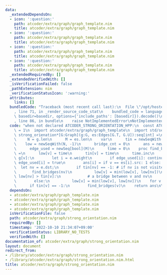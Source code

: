 ```yaml
---
data:
  _extendedDependsOn:
  - icon: ':question:'
    path: atcoder/extra/graph/graph_template.nim
    title: atcoder/extra/graph/graph_template.nim
  - icon: ':question:'
    path: atcoder/extra/graph/graph_template.nim
    title: atcoder/extra/graph/graph_template.nim
  - icon: ':question:'
    path: atcoder/extra/graph/graph_template.nim
    title: atcoder/extra/graph/graph_template.nim
  - icon: ':question:'
    path: atcoder/extra/graph/graph_template.nim
    title: atcoder/extra/graph/graph_template.nim
  _extendedRequiredBy: []
  _extendedVerifiedWith: []
  _isVerificationFailed: false
  _pathExtension: nim
  _verificationStatusIcon: ':warning:'
  attributes:
    links: []
  bundledCode: "Traceback (most recent call last):\n  File \"/opt/hostedtoolcache/Python/3.10.8/x64/lib/python3.10/site-packages/onlinejudge_verify/documentation/build.py\"\
    , line 71, in _render_source_code_stat\n    bundled_code = language.bundle(stat.path,\
    \ basedir=basedir, options={'include_paths': [basedir]}).decode()\n  File \"/opt/hostedtoolcache/Python/3.10.8/x64/lib/python3.10/site-packages/onlinejudge_verify/languages/nim.py\"\
    , line 86, in bundle\n    raise NotImplementedError\nNotImplementedError\n"
  code: "when not declared ATCODER_STRONG_ORIENTATION_HPP:\n  const ATCODER_STRONG_ORIENTATION_HPP*\
    \ = 1\n  import atcoder/extra/graph/graph_template\n  import std/sequtils\n  proc\
    \ strong_orienation*[G:Graph](g:G, es:Edges[G.T, G.U]):seq[int] =\n    let\n \
    \     N = g.len\n      M = es.len\n    var\n      tin = newSeqWith(N, -1)\n  \
    \    low = newSeqWith(N, -1)\n      bridge_cnt = 0\n      ans = newSeq[int](M)\n\
    \      edge_used = newSeq[bool](M)\n      time = 0\n    proc find_bridges(v:int)\
    \ =\n      low[v] = time\n      tin[v] = time\n      time.inc\n      for e in\
    \ g[v]:\n        let i = e.weight\n        if edge_used[i]: continue\n       \
    \ edge_used[i] = true\n        ans[i] = if v == es[i].src: 1 else: -1\n      \
    \  let nv = e.dst;\n        if tin[nv] == -1: # if nv is not visited yet\n   \
    \       find_bridges(nv)\n          low[v] = min(low[v], low[nv])\n          if\
    \ low[nv] > tin[v]:\n            # a bridge between v and nv\n            bridge_cnt.inc\n\
    \        else:\n          low[v] = min(low[v], low[nv])\n    for v in 0..<N:\n\
    \      if tin[v] == -1:\n        find_bridges(v)\n    return ans\n\n\n"
  dependsOn:
  - atcoder/extra/graph/graph_template.nim
  - atcoder/extra/graph/graph_template.nim
  - atcoder/extra/graph/graph_template.nim
  - atcoder/extra/graph/graph_template.nim
  isVerificationFile: false
  path: atcoder/extra/graph/strong_orientation.nim
  requiredBy: []
  timestamp: '2022-10-10 21:34:07+09:00'
  verificationStatus: LIBRARY_NO_TESTS
  verifiedWith: []
documentation_of: atcoder/extra/graph/strong_orientation.nim
layout: document
redirect_from:
- /library/atcoder/extra/graph/strong_orientation.nim
- /library/atcoder/extra/graph/strong_orientation.nim.html
title: atcoder/extra/graph/strong_orientation.nim
---
```

